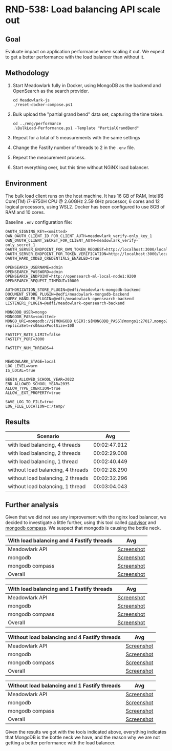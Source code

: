 # RND-538: Load balancing API scale out

## Goal

Evaluate impact on application performance when scaling it out.
We expect to get a better performance with the load balancer than without it.

## Methodology

1. Start Meadowlark fully in Docker, using MongoDB as the backend and OpenSearch
   as the search provider.

   ```pwsh
   cd Meadowlark-js
   ./reset-docker-compose.ps1
   ```

2. Bulk upload the "partial grand bend" data set, capturing the time taken.

   ```pwsh
   cd ../eng/performance
   .\BulkLoad-Performance.ps1 -Template "PartialGrandBend"
   ```

3. Repeat for a total of 5 measurements with the same settings
4. Change the Fastify number of threads to 2 in the `.env` file.
5. Repeat the measurement process.
6. Start everything over, but this time without NGiNX load balancer.

## Environment

The bulk load client runs on the host machine. It has 16 GB of RAM,
Intel(R) Core(TM) i7-9750H CPU @ 2.60GHz   2.59 GHz processor, 6 cores and
12 logical processors, using WSL2. Docker has been configured to use 8GB of RAM
and 10 cores.

Baseline `.env` configuration file:

```none
OAUTH_SIGNING_KEY=<omitted>
OWN_OAUTH_CLIENT_ID_FOR_CLIENT_AUTH=meadowlark_verify-only_key_1
OWN_OAUTH_CLIENT_SECRET_FOR_CLIENT_AUTH=meadowlark_verify-only_secret_1
OAUTH_SERVER_ENDPOINT_FOR_OWN_TOKEN_REQUEST=http://localhost:3000/local/oauth/token
OAUTH_SERVER_ENDPOINT_FOR_TOKEN_VERIFICATION=http://localhost:3000/local/oauth/verify
OAUTH_HARD_CODED_CREDENTIALS_ENABLED=true

OPENSEARCH_USERNAME=admin
OPENSEARCH_PASSWORD=admin
OPENSEARCH_ENDPOINT=http://opensearch-ml-local-node1:9200
OPENSEARCH_REQUEST_TIMEOUT=10000

AUTHORIZATION_STORE_PLUGIN=@edfi/meadowlark-mongodb-backend
DOCUMENT_STORE_PLUGIN=@edfi/meadowlark-mongodb-backend
QUERY_HANDLER_PLUGIN=@edfi/meadowlark-opensearch-backend
LISTENER1_PLUGIN=@edfi/meadowlark-opensearch-backend

MONGODB_USER=mongo
MONGODB_PASS=<omitted>
MONGO_URI=mongodb://${MONGODB_USER}:${MONGODB_PASS}@mongo1:27017,mongo2:27018,mongo3:27019/?replicaSet=rs0&maxPoolSize=100

FASTIFY_RATE_LIMIT=false
FASTIFY_PORT=3000

FASTIFY_NUM_THREADS=4


MEADOWLARK_STAGE=local
LOG_LEVEL=warn
IS_LOCAL=true

BEGIN_ALLOWED_SCHOOL_YEAR=2022
END_ALLOWED_SCHOOL_YEAR=2035
ALLOW_TYPE_COERCION=true
ALLOW__EXT_PROPERTY=true

SAVE_LOG_TO_FILE=true
LOG_FILE_LOCATION=c:/temp/
```

## Results

| Scenario                          | Avg          |
| --------------------------------- | ------------ |
| with load balancing, 4 threads    | 00:02:47.912 |
| with load balancing, 2 threads    | 00:02:29.008 |
| with load balancing, 1 thread     | 00:02:40.449 |
| without load balancing, 4 threads | 00:02:28.290 |
| without load balancing, 2 threads | 00:02:32.296 |
| without load balancing, 1 thread  | 00:03:04.043 |

## Further analysis

Given that we did not see any improvement with the nginx load balancer, we decided to investigate
a little further, using this tool called [cadvisor](https://github.com/google/cadvisor) and
[mongodb compass](https://www.mongodb.com/products/compass).
We suspect that mongodb is causing the bottle neck.

| With load balancing and 4 Fastify threads    | Avg          |
| -------------------------------------------- | ------------ |
| Meadowlark API                               | [Screenshot](./load-balancing-API-scale-out-screenshots/WithLB_4FastifyThreads/MeadowlarkAPI.jpg) |
| mongodb                                      | [Screenshot](./load-balancing-API-scale-out-screenshots/WithLB_4FastifyThreads/Mongo.jpg) |
| mongodb compass                              | [Screenshot](./load-balancing-API-scale-out-screenshots/WithLB_4FastifyThreads/mongo1_compass.jpg) |
| Overall                                      | [Screenshot](./load-balancing-API-scale-out-screenshots/WithLB_4FastifyThreads/Overall.jpg) |

| With load balancing and 1 Fastify threads    | Avg          |
| -------------------------------------------- | ------------ |
| Meadowlark API                               | [Screenshot](./load-balancing-API-scale-out-screenshots/WithLB_1FastifyThreads/MeadowlarkAPI.jpg) |
| mongodb                                      | [Screenshot](./load-balancing-API-scale-out-screenshots/WithLB_1FastifyThreads/Mongo.jpg) |
| mongodb compass                              | [Screenshot](./load-balancing-API-scale-out-screenshots/WithLB_1FastifyThreads/mongo1_compass.jpg) |
| Overall                                      | [Screenshot](./load-balancing-API-scale-out-screenshots/WithLB_1FastifyThreads/Overall.jpg) |

| Without load balancing and 4 Fastify threads | Avg          |
| -------------------------------------------- | ------------ |
| Meadowlark API                               | [Screenshot](./load-balancing-API-scale-out-screenshots/WithoutLB_4FastifyThreads/MeadowlarkAPI.jpg) |
| mongodb                                      | [Screenshot](./load-balancing-API-scale-out-screenshots/WithoutLB_4FastifyThreads/mongo.jpg) |
| mongodb compass                              | [Screenshot](./load-balancing-API-scale-out-screenshots/WithoutLB_4FastifyThreads/mongo1_compas.jpg) |
| Overall                                      | [Screenshot](./load-balancing-API-scale-out-screenshots/WithoutLB_4FastifyThreads/Overall.jpg) |

| Without load balancing and 1 Fastify threads | Avg          |
| -------------------------------------------- | ------------ |
| Meadowlark API                               | [Screenshot](./load-balancing-API-scale-out-screenshots/WithoutLB_4FastifyThreads/MeadowlarkAPI.jpg) |
| mongodb                                      | [Screenshot](./load-balancing-API-scale-out-screenshots/WithoutLB_4FastifyThreads/mongo.jpg) |
| mongodb compass                              | [Screenshot](./load-balancing-API-scale-out-screenshots/WithoutLB_4FastifyThreads/mongo1_compas.jpg) |
| Overall                                      | [Screenshot](./load-balancing-API-scale-out-screenshots/WithoutLB_4FastifyThreads/Overall.jpg) |

Given the results we got with the tools indicated above, everything indicates that
MongoDB is the bottle neck we have, and the reason why we are not getting a
better performance with the load balancer.
